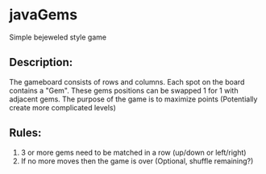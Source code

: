 # javaGems
Simple bejeweled style game

## Description:
The gameboard consists of rows and columns.
Each spot on the board contains a "Gem".
These gems positions can be swapped 1 for 1 with adjacent gems.
The purpose of the game is to maximize points (Potentially create more complicated levels)

## Rules:
1. 3 or more gems need to be matched in a row (up/down or left/right)
2. If no more moves then the game is over (Optional, shuffle remaining?)

